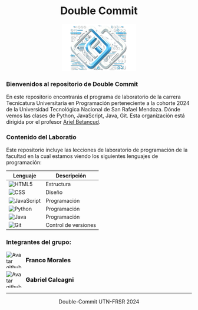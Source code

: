 <div align="center">
    <h1>Double Commit</h1>
    <img src="public/double-commit.png" alt="Logo grupo Double Commit" width="200" height="auto">
</div>

### Bienvenidos al repositorio de Double Commit

En este repositorio encontrarás el programa de laboratorio de la carrera Tecnicatura Universitaria en Programación perteneciente a la cohorte 2024 de la Universidad Tecnológica Nacional de San Rafael Mendoza. Dónde vemos las clases de Python, JavaScript, Java, Git. Esta organización está dirigida por el profesor <a href="https://github.com/ArielBetancud22">Ariel Betancud</a>.

### Contenido del Laboratio

Este repositorio incluye las lecciones de laboratorio de programación de la facultad en la cual estamos viendo los siguientes lenguajes de programación:

| Lenguaje                                                                                             | Descripción          |
| ---------------------------------------------------------------------------------------------------- | -------------------- |
| ![HTML5](https://img.shields.io/badge/HTML5-%23E34F26.svg?logo=html5&logoColor=white)                | Estructura           |
| ![CSS](https://img.shields.io/badge/CSS-%231572B6.svg?logo=css3&logoColor=white)                     | Diseño               |
| ![JavaScript](https://img.shields.io/badge/JavaScript-%23F7DF1E.svg?logo=javascript&logoColor=black) | Programación         |
| ![Python](https://img.shields.io/badge/Python-3670A0?logo=python&logoColor=ffdd54)                   | Programación         |
| ![Java](https://img.shields.io/badge/Java-%23ED8B00.svg?logo=java&logoColor=white)                   | Programación         |
| ![Git](https://img.shields.io/badge/Git-%23F05033.svg?logo=git&logoColor=white)                      | Control de versiones |

### Integrantes del grupo:

<article style="display: grid; grid-template-columns: repeat(auto-fill, minmax(auto, 1fr))">

<div style="display: flex; align-items: center; align-content: center; gap: 8px;">
<img src="https://avatars.githubusercontent.com/u/134340520?v=4" alt="Avatar github Franco" width="45" height="45" />
<span style="font-weight: 800; font-size: 1rem">Franco Morales</span>
</div>

<div style="display: flex; align-items: center; align-content: center; gap: 8px; margin-top: 8px;">
<img src="https://avatars.githubusercontent.com/u/93176365?v=4" alt="Avatar github Gabriel" width="45" height="45" />
<span style="font-weight: 800; font-size: 1rem">Gabriel Calcagni</span>
</div>

</article>

---

<div align="center">
Double-Commit UTN-FRSR 2024
</div>
